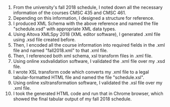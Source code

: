 1. From the university's fall 2018 schedule, I noted down all the necessary information of the courses CMSC 435 and CMSC 461.
2. Depending on this information, I designed a structure for reference.
3. I produced XML Schema with the above reference and named the file "schedule.xsd" with appropriate XML data types.
4. Using Altova XMLSpy 2018 (XML editor software), I generated .xml file using .xsd file created before.
5. Then, I encoded all the course information into required fields in the .xml file and named "fall2018.xml" to that .xml file.
6. Then, I referenced both xml schema, xsl transform files in .xml file.
7. Using online xsdvalidation software, I validated the .xml file over my .xsd file.
8. I wrote XSL transform code which converts my .xml file to a legal tabular-formatted HTML file and named the file "schedule.xsl".
9. Using online xsltransformation software, I validated the .xsl file over my .xml file.
10. I took the generated HTML code and run that in Chrome browser, which showed the final tabular output of my fall 2018 schedule.